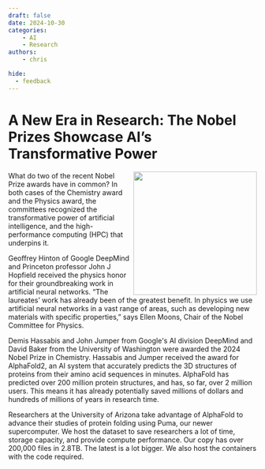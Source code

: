 ```yaml
---
draft: false
date: 2024-10-30 
categories:
    - AI
    - Research
authors: 
    - chris

hide:
  - feedback
---
```


# A New Era in Research: The Nobel Prizes Showcase AI’s Transformative Power
<img src="/blog/images/proteins.png" style="width: 250px;" align=right>

What do two of the recent Nobel Prize awards have in common? In both cases of the Chemistry award and the Physics award, the committees recognized the transformative power of artificial intelligence, and the high-performance computing (HPC) that underpins it.

 

Geoffrey Hinton of Google DeepMind and Princeton professor John J Hopfield received the physics honor for their groundbreaking work in artificial neural networks. “The laureates’ work has already been of the greatest benefit. In physics we use artificial neural networks in a vast range of areas, such as developing new materials with specific properties,” says Ellen Moons, Chair of the Nobel Committee for Physics.

 

Demis Hassabis and John Jumper from Google's AI division DeepMind and David Baker from the University of Washington were awarded the 2024 Nobel Prize in Chemistry. Hassabis and Jumper received the award for AlphaFold2, an AI system that accurately predicts the 3D structures of proteins from their amino acid sequences in minutes. AlphaFold has predicted over 200 million protein structures, and has, so far, over 2 million users. This means it has already potentially saved millions of dollars and hundreds of millions of years in research time.

 

Researchers at the University of Arizona take advantage of AlphaFold to advance their studies of protein folding using Puma, our newer supercomputer.  We host the dataset to save researchers a lot of time, storage capacity, and provide compute performance.  Our copy has over 200,000 files in 2.8TB. The latest is a lot bigger. We also host the containers with the code required.

 